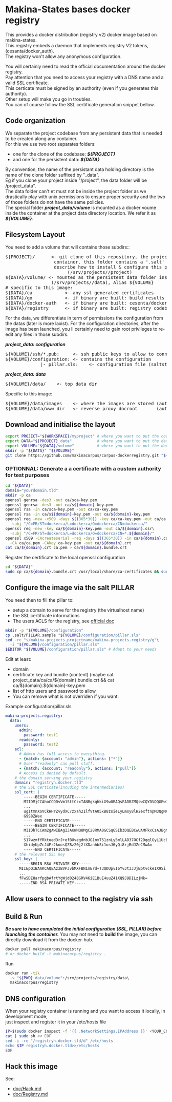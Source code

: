 # Makina-States bases docker registry

This provides a docker distribution (registry v2) docker image based on makina-states.<br/>
This registry embeds a daemon that implements registry V2 tokens, (cesanta/docker_auth).<br/>
The registry won't allow any anonymous configuration.

You will certainly need to read the official documentation around the docker registry.<br/>
Pay attention that you need to access your registry with a DNS name and a valid SSL certificate.<br/>
This certicate must be signed by an authority (even if you generates this authority).<br/>
Other setup will make you go in troubles.<br/>
You can of course follow the SSL certificate generation snippet bellow.

## Code organization
We separate the project codebase from any persistent data that is needed to be created along any container.<br/>
For this we use two root separates folders:
 - one for the clone of the codebase: ***${PROJECT}***
 - and one for the persistent data: ***${DATA}***

By convention, the name of the persistant data holding directory is the name of the clone folder suffixed by "_data".<br/>
Eg if you clone your project inside "/project", the data folder will be /project_data".<br/>
The data folder can't et must not be inside the project folder as we drastically play with unix permissions to ensure proper security and the two of those folders do not have the same policies.<br/>
The special folder ***project_data/volume*** is mounted as a docker voume inside the container at the project data directory location. We refer it as ***${VOLUME}***.


## Filesystem Layout
You need to add a volume that will contains those subdirs::
<pre>
${PROJECT}/      <- git clone of this repository, the project code inside the
                  container. this folder contains a '.salt' folder which
                  describe how to install & configure this project.
                       (/srv/projects/<name>/project)
${DATA}/volume/ <- mounted as the persistent data folder inside the container
                 (/srv/projects/<name>/data), Alias ${VOLUME}
# specific to this image:
${DATA}/ca            <- any ssl generated certificates
${DATA}/go            <- if binary are built: build results
${DATA}/docker-auth   <- if binary are built: cesenta/docker-auth codebase
${DATA}/registry      <- if binary are built: registry codebase
</pre>

For the data, we differentiate in term of permissions the configuration from
the datas (later is more laxist).
For the configuration directories, after the image has been launched, you ll
certainly need to gain root privileges to re-edit any files in those subdirs.

***project_data: configuration***
<pre>
${VOLUME}/ssh/*.pub:     <- ssh public keys to allow to connect as root
${VOLUME}/configuration: <- contains the configuration
             |- pillar.sls:    <- configuration file (saltstack pillar) for the container
</pre>

***project_data: data***
<pre>
${VOLUME}/data/    <- top data dir
</pre>

Specific to this image:
<pre>
${VOLUME}/data/images    <- where the images are stored (autocreated)
${VOLUME}/data/www_dir   <- reverse proxy docroot       (autocreated)
</pre>


## Download and initialise the layout
```bash
export PROJECT="${WORKSPACE}/myproject" # where you want to put the code
export DATA="${PROJECT}_data"           # where you want to put the data
export VOLUME="${DATA}/volume"          # where you want to put the docker volume
mkdir -p "${DATA}" "${VOLUME}"
git clone https://github.com/makinacorpus/corpus-dockerregistry.git "${PROJECT}"
```

### OPTIONNAL: Generate a a certificate with a custom authority for test purposes
```bash
cd "${DATA}"
domain="yourdomain.tld"
mkdir -p ca
openssl genrsa -des3 -out ca/sca-key.pem
openssl genrsa -des3 -out ca/s${domain}-key.pem
openssl rsa -in ca/sca-key.pem -out ca/ca-key.pem
openssl rsa -in ca/s${domain}-key.pem -out ca/${domain}-key.pem
openssl req -new -x509 -days $((365*30)) -key ca/ca-key.pem -out ca/ca.pem\
  -subj "/C=FR/ST=dockerca/L=dockerca/O=dockerca/CN=dockerca/"
openssl req -new -key ca/${domain}-key.pem -out ca/${domain}.csr\
  -subj "/C=FR/ST=dockerca/L=dockerca/O=dockerca/CN=*.${domain}/"
openssl x509 -CAcreateserial -req -days $((365*30)) -in ca/${domain}.csr\
  -CA ca/ca.pem -CAkey ca-key.pem -out ca/${domain}.crt
cat ca/${domain}.crt ca.pem > ca/${domain}.bundle.crt
```

Register the certificate to the local openssl configuration
```bash
cd "${DATA}"
sudo cp ca/${domain}.bundle.crt /usr/local/share/ca-certificates && sudo update-ca-certificates
```

## Configure the image via the salt PILLAR
You need then to fill the pillar to:
  - setup a domain to serve for the registry (the virtualhost name)
  - the SSL certificate informations
  - The users ACLS for the registry, see [official doc](https://github.com/cesanta/docker_auth/blob/master/examples/reference.yml)

```bash
mkdir -p "${VOLUME}/configuration"
cp .salt/PILLAR.sample "${VOLUME}/configuration/pillar.sls"
sed -re "s/makina-projects.projectname/makina-projects.registry/g"\
  -i "${VOLUME}/configuration/pillar.sls"
$EDITOR "${VOLUME}/configuration/pillar.sls" # Adapt to your needs
```

Edit at least:
  - domain
  - certificate key and bundle (content)
    (maybe cat project_data/ca/ca/${domain}.bundle.crt
     && cat ca/${domain}.${domain}-key.pem
  - list of http users and password to allow
  - You can remove what is not overriden if you want.

Example configuration/pillar.sls
```yaml
makina-projects.registry:
  data:
    users:
      admin:
        password: test1
      readonly:
        password: test2 
    acl:
      # Admin has full access to everything.
      - {match: {account: "admin"}, actions: ["*"]}
      # User "readonly" can pull stuff.
      - {match: {account: "readonly"}, actions: ["pull"]}
      # Access is denied by default.
    # the domain serving your registry
    domain: "registryh.docker.tld"
    # the SSL certicate(incuding the intermediaries)
    ssl_cert: |
        -----BEGIN CERTIFICATE-----
        MIIDMjCCAhoCCQDvVm1SttCzxTANBgkqhkiG9w0BAQsFADBZMQswCQYDVQQGEwJG
        ...
        ugItmnXoVCkHHrZvydXC/zxah21lfVtA05xB8zsieLyLmsy8lH2exftnpM3QgMAp
        G9S8ZWex
        -----END CERTIFICATE-----
        -----BEGIN CERTIFICATE-----
        MIIDhTCCAm2gAwIBAgIJAKWNQ8MgC28RMA0GCSqGSIb3DQEBCwUAMFkxCzAJBgNV
        ...
        S17wzmffRktued3rJ+efBUvegdnbJG1nxT51znLy5mlLAD37OCf2DgqlGyL1UcEr
        XhidyUpZcJ4Fr2koosQZ8z20j2tXDanhbSi1osJ6yQi8rjRdJZeCMwA=
        -----END CERTIFICATE-----
    # the relevant SSL key
    ssl_key: |
      -----BEGIN RSA PRIVATE KEY-----
      MIIEpQIBAAKCAQEAzzBVPJvbMXFBN1mErd+T3QDUpvI6YvJt3JJjBptvcke1X9Si
      ...
      fFwSDE8arfpgbAfrtYgWjd0248GRV46iE1BuE4uuZ41XQ9J9DILzjMk=
      -----END RSA PRIVATE KEY-----
```



## Allow users to connect to the registry via ssh

## Build & Run
***Be sure to have completed the initial configuration (SSL, PILLAR) before launching the container.***
You may not need to **build** the image, you can directly download it from the docker-hub.
```bash
docker pull makinacorpus/registry
# or docker build -t makinacorpus/registry .
```
Run
```bash
docker run -ti\
  -v "${PWD}_data/volume":/srv/projects/registry/data\
  makinacorpus/registry
```

## DNS configuration
When your registry container is running and you want to access it locally, in development mode,<br/>
just inspect and register it in your /etc/hosts file
```bash
IP=$(sudo docker inspect -f '{{ .NetworkSettings.IPAddress }}' <YOUR_CONTAINER_ID>)
cat | sudo sh << EOF
sed -i -re "/registryh.docker.tld/d" /etc/hosts
echo $IP registryh.docker.tld>>/etc/hosts
EOF
``` 

## Hack this image
See:
- [doc/Hack.md](doc/Hack.md)
- [doc/Registry.md](doc/Registry.md)



